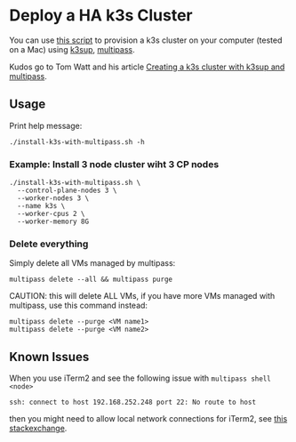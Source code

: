 # Deploy a HA k3s Cluster

You can use [this script](https://gist.github.com/Knappek/9f8a8a07c4cef4bacf1db554ae265772) to provision a k3s cluster on your computer (tested on a Mac) using  [k3sup](https://github.com/alexellis/k3sup), [multipass](https://github.com/canonical/multipass).

Kudos go to Tom Watt and his article [Creating a k3s cluster with k3sup and multipass](https://dev.to/tomowatt/creating-a-k3s-cluster-with-k3sup-multipass-h26).

## Usage

Print help message:

```shell
./install-k3s-with-multipass.sh -h
```

### Example: Install 3 node cluster wiht 3 CP nodes

```shell
./install-k3s-with-multipass.sh \
  --control-plane-nodes 3 \
  --worker-nodes 3 \
  --name k3s \
  --worker-cpus 2 \
  --worker-memory 8G
```

### Delete everything

Simply delete all VMs managed by multipass:

```shell
multipass delete --all && multipass purge
```

CAUTION: this will delete ALL VMs, if you have more VMs managed with multipass, use this command instead:

```shell
multipass delete --purge <VM name1>
multipass delete --purge <VM name2>
```

## Known Issues

When you use iTerm2 and see the following issue with `multipass shell <node>`

```shell
ssh: connect to host 192.168.252.248 port 22: No route to host
```

then you might need to allow local network connections for iTerm2, see [this stackexchange](https://apple.stackexchange.com/questions/476030/no-route-to-host-on-iterm2-only).
